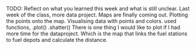 TODO: Reflect on what you learned this week and what is still unclear.
Last week of the class, more data project. Maps are finally coming out. Plotting the points onto the map. Visualising data with points and colors.
used functions, .plot() .shatter()
There is one thing I would like to plot if I had more time for the dataproject. Which is the map that links the fuel stations to fuel depots and calculate the distance.
